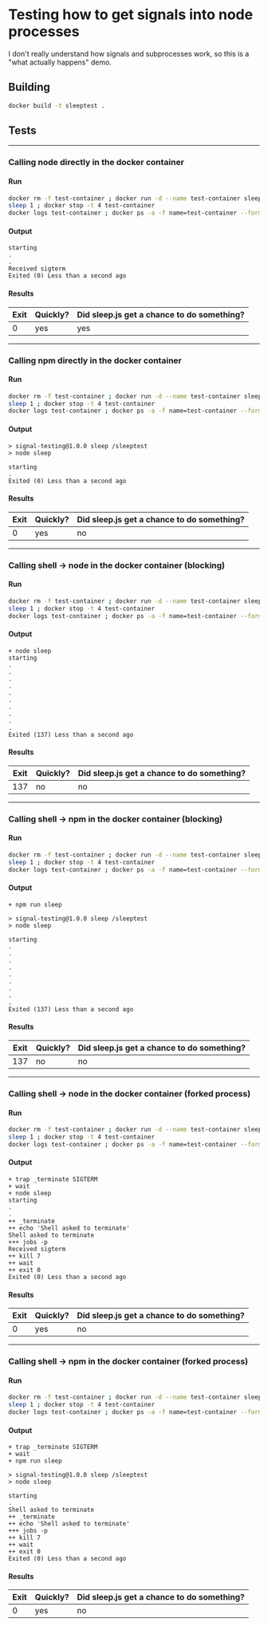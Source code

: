 # Testing how to get signals into node processes

I don't really understand how signals and subprocesses work, so this is a "what actually happens" demo.

## Building
```sh
docker build -t sleeptest .
```

## Tests

-----
### Calling node directly in the docker container
#### Run
```sh
docker rm -f test-container ; docker run -d --name test-container sleeptest node sleep
sleep 1 ; docker stop -t 4 test-container
docker logs test-container ; docker ps -a -f name=test-container --format "{{.Status}}"

```

#### Output
```
starting
.
.
Received sigterm
Exited (0) Less than a second ago
```

#### Results
| Exit | Quickly? | Did sleep.js get a chance to do something? |
| --- | --- | --- |
| 0 | yes | yes |

-----
### Calling npm directly in the docker container

#### Run
```sh
docker rm -f test-container ; docker run -d --name test-container sleeptest npm run sleep
sleep 1 ; docker stop -t 4 test-container
docker logs test-container ; docker ps -a -f name=test-container --format "{{.Status}}"

```

#### Output
```
> signal-testing@1.0.0 sleep /sleeptest
> node sleep

starting
.
Exited (0) Less than a second ago
```

#### Results
| Exit | Quickly? | Did sleep.js get a chance to do something? |
| --- | --- | --- |
| 0 | yes | no |

-----
### Calling shell -> node in the docker container (blocking)
#### Run
```sh
docker rm -f test-container ; docker run -d --name test-container sleeptest ./sh/call-node-sync.sh
sleep 1 ; docker stop -t 4 test-container
docker logs test-container ; docker ps -a -f name=test-container --format "{{.Status}}"

```

#### Output
```
+ node sleep
starting
.
.
.
.
.
.
.
.
.
.
Exited (137) Less than a second ago
```

#### Results
| Exit | Quickly? | Did sleep.js get a chance to do something? |
| --- | --- | --- |
| 137 | no | no |

-----
### Calling shell -> npm in the docker container (blocking)
#### Run
```sh
docker rm -f test-container ; docker run -d --name test-container sleeptest ./sh/call-npm-sync.sh
sleep 1 ; docker stop -t 4 test-container
docker logs test-container ; docker ps -a -f name=test-container --format "{{.Status}}"

```

#### Output
```
+ npm run sleep

> signal-testing@1.0.0 sleep /sleeptest
> node sleep

starting
.
.
.
.
.
.
.
.
.
Exited (137) Less than a second ago
```

#### Results
| Exit | Quickly? | Did sleep.js get a chance to do something? |
| --- | --- | --- |
| 137 | no | no |

-----
### Calling shell -> node in the docker container (forked process)
#### Run
```sh
docker rm -f test-container ; docker run -d --name test-container sleeptest ./sh/call-node-async.sh
sleep 1 ; docker stop -t 4 test-container
docker logs test-container ; docker ps -a -f name=test-container --format "{{.Status}}"

```

#### Output
```
+ trap _terminate SIGTERM
+ wait
+ node sleep
starting
.
.
++ _terminate
++ echo 'Shell asked to terminate'
Shell asked to terminate
+++ jobs -p
Received sigterm
++ kill 7
++ wait
++ exit 0
Exited (0) Less than a second ago
```

#### Results
| Exit | Quickly? | Did sleep.js get a chance to do something? |
| --- | --- | --- |
| 0 | yes | no |

-----
### Calling shell -> npm in the docker container (forked process)
#### Run
```sh
docker rm -f test-container ; docker run -d --name test-container sleeptest ./sh/call-npm-async.sh
sleep 1 ; docker stop -t 4 test-container
docker logs test-container ; docker ps -a -f name=test-container --format "{{.Status}}"

```

#### Output
```
+ trap _terminate SIGTERM
+ wait
+ npm run sleep

> signal-testing@1.0.0 sleep /sleeptest
> node sleep

starting
.
Shell asked to terminate
++ _terminate
++ echo 'Shell asked to terminate'
+++ jobs -p
++ kill 7
++ wait
++ exit 0
Exited (0) Less than a second ago
```

#### Results
| Exit | Quickly? | Did sleep.js get a chance to do something? |
| --- | --- | --- |
| 0 | yes | no |
